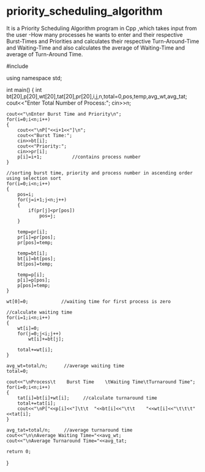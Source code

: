 # priority_scheduling_algorithm
It is a Priority Scheduling Algorithm program in Cpp ,which takes input from the user -How many processes he wants to enter and their respective Burst-Times and Priorities and calculates their respective Turn-Around-Time and Waiting-Time and also calculates the average of Waiting-Time and average of Turn-Around Time.


#include<iostream>
 
using namespace std;
 
int main()
{
    int bt[20],p[20],wt[20],tat[20],pr[20],i,j,n,total=0,pos,temp,avg_wt,avg_tat;
    cout<<"Enter Total Number of Process:";
    cin>>n;
 
    cout<<"\nEnter Burst Time and Priority\n";
    for(i=0;i<n;i++)
    {
        cout<<"\nP["<<i+1<<"]\n";
        cout<<"Burst Time:";
        cin>>bt[i];
        cout<<"Priority:";
        cin>>pr[i];
        p[i]=i+1;           //contains process number
    }
 
    //sorting burst time, priority and process number in ascending order using selection sort
    for(i=0;i<n;i++)
    {
        pos=i;
        for(j=i+1;j<n;j++)
        {
            if(pr[j]<pr[pos])
                pos=j;
        }
 
        temp=pr[i];
        pr[i]=pr[pos];
        pr[pos]=temp;
 
        temp=bt[i];
        bt[i]=bt[pos];
        bt[pos]=temp;
 
        temp=p[i];
        p[i]=p[pos];
        p[pos]=temp;
    }
 
    wt[0]=0;            //waiting time for first process is zero
 
    //calculate waiting time
    for(i=1;i<n;i++)
    {
        wt[i]=0;
        for(j=0;j<i;j++)
            wt[i]+=bt[j];
 
        total+=wt[i];
    }
 
    avg_wt=total/n;      //average waiting time
    total=0;
 
    cout<<"\nProcess\t    Burst Time    \tWaiting Time\tTurnaround Time";
    for(i=0;i<n;i++)
    {
        tat[i]=bt[i]+wt[i];     //calculate turnaround time
        total+=tat[i];
        cout<<"\nP["<<p[i]<<"]\t\t  "<<bt[i]<<"\t\t    "<<wt[i]<<"\t\t\t"<<tat[i];
    }
 
    avg_tat=total/n;     //average turnaround time
    cout<<"\n\nAverage Waiting Time="<<avg_wt;
    cout<<"\nAverage Turnaround Time="<<avg_tat;
 
    return 0;
}
